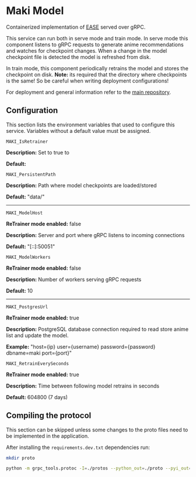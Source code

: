 # Maki Model
Containerized implementation of [EASE](https://arxiv.org/abs/1905.03375) served over gRPC.

This service can run both in serve mode and train mode. In serve mode this component
listens to gRPC requests to generate anime recommendations and watches for checkpoint changes.
When a change in the model checkpoint file is detected the model is refreshed from disk.

In train mode, this component periodically retrains the model and stores the checkpoint on disk. **Note:** its required that the directory where checkpoints is the same! So be careful when writing deployment configurations!


For deployment and general information refer to the [main repository](https://github.com/maki-recommender/maki).


## Configuration

This section lists the environment variables that used to configure this service. 
Variables without a default value must be assigned.

`MAKI_IsRetrainer`

**Description:** Set to true to 

**Default:** 

`MAKI_PersistentPath`

**Description:** Path where model checkpoints are loaded/stored

**Default:** "data/"

---

`MAKI_ModelHost`

**ReTrainer mode enabled:** false 

**Description:** Server and port where gRPC listens to incoming connections

**Default:** "[::]:50051"


`MAKI_ModelWorkers`

**ReTrainer mode enabled:** false

**Description:** Number of workers serving gRPC requests 

**Default:** 10

---


`MAKI_PostgresUrl`

**ReTrainer mode enabled:** true


**Description:** PostgreSQL database connection required to read store anime list and update the model.

**Example:** "host={ip} user={username} password={password} dbname=maki port={port}"


`MAKI_RetrainEverySeconds`

**ReTrainer mode enabled:** true

**Description:** Time between following model retrains in seconds

**Default:** 604800 (7 days)



## Compiling the protocol

This section can be skipped unless some changes to the proto files need to be implemented in the application.

After installing the `requirements.dev.txt` dependencies run:

```bash
mkdir proto

python -m grpc_tools.protoc -I=./protos --python_out=./proto --pyi_out=./proto --grpc_python_out=./proto recommend_service.proto
```

